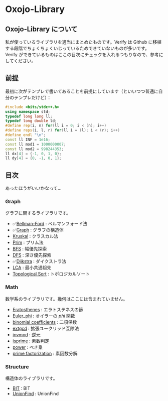 # Oxojo-Library

## Oxojo-Library について
私が使っているライブラリを適当にまとめたものです。Verify は Github に移植する段階でちょくちょくいじっているためできていないものが多いです。<br>
Verify ができているものはここの目次にチェックを入れるつもりなので、参考にしてください。

## 前提
最初に次がテンプレで書いてあることを前提にしています（といいつつ普通に自分のテンプレだけど）：
```cpp
#include <bits/stdc++.h>
using namespace std;
typedef long long ll;
typedef long double ld;
#define rep(i, n) for(ll i = 0; i < (n); i++)
#define reps(i, l, r) for(ll i = (l); i < (r); i++)
#define endl "\n";
const ll INF = 1e16;
const ll mod1 = 1000000007;
const ll mod2 = 998244353;
ll dx[4] = {-1, 0, 1, 0};
ll dy[4] = {0, -1, 0, 1};
```

## 目次
あったほうがいいかなって...
### Graph
グラフに関するライブラリです。

- ✅[Bellman-Ford](https://oxojo.github.io/Oxojo-Library/Graph/Bellman-Ford) : ベルマンフォード法
- ✅[Graph](https://oxojo.github.io/Oxojo-Library/Graph/Graph) : グラフの構造体
- [Kruskal](https://oxojo.github.io/Oxojo-Library/Graph/Kruskal) : クラスカル法
- [Prim](https://oxojo.github.io/Oxojo-Library/Graph/Prim) : プリム法
- [BFS](https://oxojo.github.io/Oxojo-Library/Graph/bfs) : 幅優先探索
- [DFS](https://oxojo.github.io/Oxojo-Library/Graph/dfs) : 深さ優先探索
- ✅[Dijkstra](https://oxojo.github.io/Oxojo-Library/Graph/dijkstra) : ダイクストラ法
- [LCA](https://oxojo.github.io/Oxojo-Library/Graph/lca) : 最小共通祖先
- [Topological Sort](https://oxojo.github.io/Oxojo-Library/Graph/topological) : トポロジカルソート

### Math
数学系のライブラリです。幾何はここには含まれていません。

- [Eratosthenes](https://oxojo.github.io/Oxojo-Library/Math/Eratosthenes) : エラトステネスの篩
- [Euler_phi](https://oxojo.github.io/Oxojo-Library/Math/Euler_phi) : オイラーの $phi$ 関数
- [binomial coefficients](https://oxojo.github.io/Oxojo-Library/Math/binomial-coefficients) : 二項係数
- [extgcd](https://oxojo.github.io/Oxojo-Library/Math/extgcd) : 拡張ユークリッド互除法
- [invmod](https://oxojo.github.io/Oxojo-Library/Math/invmod) : 逆元
- [isprime](https://oxojo.github.io/Oxojo-Library/Math/isprime) : 素数判定
- [power](https://oxojo.github.io/Oxojo-Library/Math/power) : べき乗
- [prime factorization](https://oxojo.github.io/Oxojo-Library/Math/prime-factorization) : 素因数分解

### Structure
構造体のライブラリです。

- [BIT](https://oxojo.github.io/Oxojo-Library/Structure/BIT) : BIT
- [UnionFind](https://oxojo.github.io/Oxojo-Library/Structure/unionfind) : UnionFind
